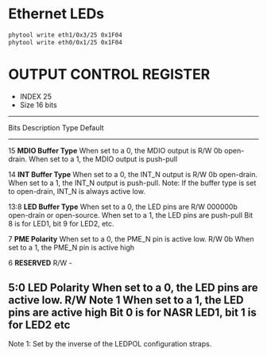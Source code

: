 # Ethernet LEDs

```sh
phytool write eth1/0x3/25 0x1F04
phytool write eth0/0x1/25 0x1F04
```

# OUTPUT CONTROL REGISTER

- INDEX 25
- Size 16 bits

---------------------------------------------------------------------------------------
Bits   Description                                                     Type   Default
------ --------------------------------------------------------------- ------ ---------
15     **MDIO Buffer Type** When set to a 0, the MDIO output is        R/W    0b
       open-drain. When set to a 1, the MDIO output is push-pull

14     **INT Buffer Type** When set to a 0, the INT_N output is        R/W    0b
       open-drain. When set to a 1, the INT_N output is push-pull.
       Note: If the buffer type is set to open-drain, INT_N is always
       active low.

13:8   **LED Buffer Type** When set to a 0, the LED pins are           R/W    000000b
       open-drain or open-source. When set to a 1, the LED pins are
       push-pull Bit 8 is for LED1, bit 9 for LED2, etc.

7      **PME Polarity** When set to a 0, the PME_N pin is active low.  R/W    0b
       When set to a 1, the PME_N pin is active high

6      **RESERVED**                                                    R/W    \-

5:0    **LED Polarity** When set to a 0, the LED pins are active low.  R/W    Note 1
       When set to a 1, the LED pins are active high Bit 0 is for      NASR
       LED1, bit 1 is for LED2 etc
---------------------------------------------------------------------------------------

Note 1: Set by the inverse of the LEDPOL configuration straps.
